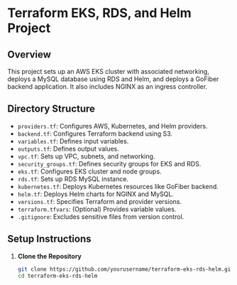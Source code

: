 # Terraform EKS, RDS, and Helm Project

## Overview

This project sets up an AWS EKS cluster with associated networking, deploys a MySQL database using RDS and Helm, and deploys a GoFiber backend application. It also includes NGINX as an ingress controller.

## Directory Structure

- `providers.tf`: Configures AWS, Kubernetes, and Helm providers.
- `backend.tf`: Configures Terraform backend using S3.
- `variables.tf`: Defines input variables.
- `outputs.tf`: Defines output values.
- `vpc.tf`: Sets up VPC, subnets, and networking.
- `security_groups.tf`: Defines security groups for EKS and RDS.
- `eks.tf`: Configures EKS cluster and node groups.
- `rds.tf`: Sets up RDS MySQL instance.
- `kubernetes.tf`: Deploys Kubernetes resources like GoFiber backend.
- `helm.tf`: Deploys Helm charts for NGINX and MySQL.
- `versions.tf`: Specifies Terraform and provider versions.
- `terraform.tfvars`: (Optional) Provides variable values.
- `.gitignore`: Excludes sensitive files from version control.

## Setup Instructions

1. **Clone the Repository**

   ```bash
   git clone https://github.com/yourusername/terraform-eks-rds-helm.git
   cd terraform-eks-rds-helm

